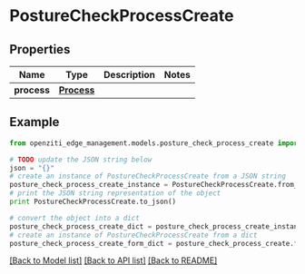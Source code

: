 # PostureCheckProcessCreate


## Properties
Name | Type | Description | Notes
------------ | ------------- | ------------- | -------------
**process** | [**Process**](Process.md) |  | 

## Example

```python
from openziti_edge_management.models.posture_check_process_create import PostureCheckProcessCreate

# TODO update the JSON string below
json = "{}"
# create an instance of PostureCheckProcessCreate from a JSON string
posture_check_process_create_instance = PostureCheckProcessCreate.from_json(json)
# print the JSON string representation of the object
print PostureCheckProcessCreate.to_json()

# convert the object into a dict
posture_check_process_create_dict = posture_check_process_create_instance.to_dict()
# create an instance of PostureCheckProcessCreate from a dict
posture_check_process_create_form_dict = posture_check_process_create.from_dict(posture_check_process_create_dict)
```
[[Back to Model list]](../README.md#documentation-for-models) [[Back to API list]](../README.md#documentation-for-api-endpoints) [[Back to README]](../README.md)


